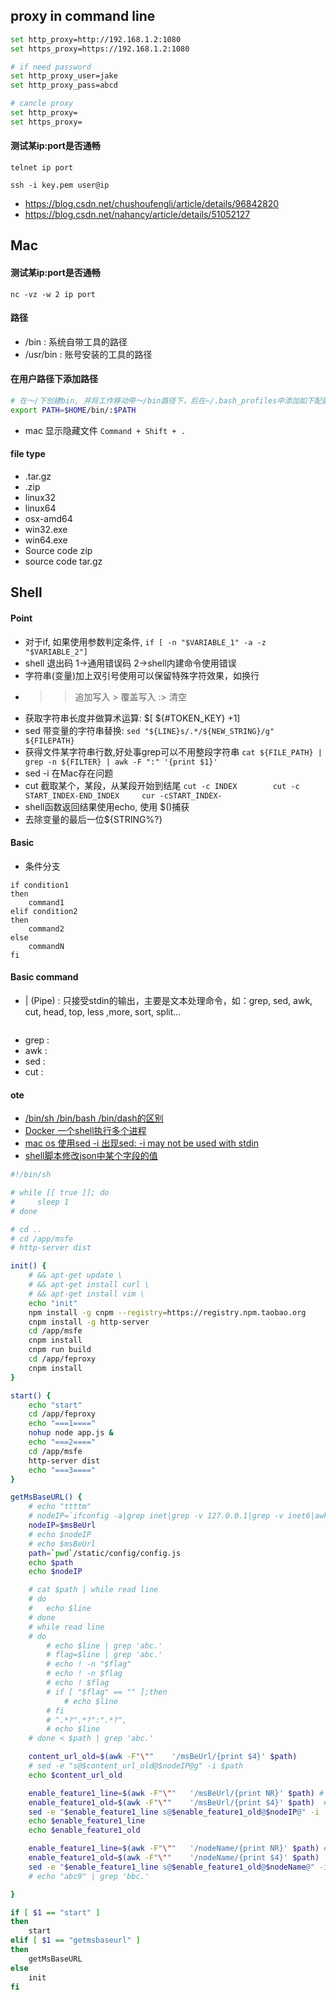 ## proxy in command line
```bash
set http_proxy=http://192.168.1.2:1080
set https_proxy=https://192.168.1.2:1080

# if need password
set http_proxy_user=jake
set http_proxy_pass=abcd

# cancle proxy
set http_proxy=
set https_proxy=
```


#### 测试某ip:port是否通畅
```
telnet ip port
```

```
ssh -i key.pem user@ip
```
* https://blog.csdn.net/chushoufengli/article/details/96842820
* https://blog.csdn.net/nahancy/article/details/51052127


## Mac 


#### 测试某ip:port是否通畅
```
nc -vz -w 2 ip port
```


#### 路径
* /bin : 系统自带工具的路径
* /usr/bin : 账号安装的工具的路径

#### 在用户路径下添加路径
```bash
# 在～/下创建bin, 并将工作移动带～/bin路径下，后在~/.bash_profiles中添加如下配置，source文件
export PATH=$HOME/bin/:$PATH
```

* mac 显示隐藏文件 `Command + Shift + .`




#### file type
* .tar.gz
* .zip
* linux32
* linux64
* osx-amd64
* win32.exe
* win64.exe
* Source code zip
* source code tar.gz



## Shell



#### Point
* 对于if, 如果使用参数判定条件, `if [ -n "$VARIABLE_1" -a -z "$VARIABLE_2"]`
* shell 退出码 1->通用错误码 2->shell内建命令使用错误
* 字符串(变量)加上双引号使用可以保留特殊字符效果，如换行
* >> 追加写入 > 覆盖写入 :> 清空
* 获取字符串长度并做算术运算: $[ ${#TOKEN_KEY} +1]
* sed 带变量的字符串替换: `sed "${LINE}s/.*/${NEW_STRING}/g" ${FILEPATH}`
* 获得文件某字符串行数,好处事grep可以不用整段字符串 `cat ${FILE_PATH} | grep -n ${FILTER} | awk -F ":" '{print $1}'`
* sed -i 在Mac存在问题
* cut 截取某个，某段，从某段开始到结尾 `cut -c INDEX        cut -c START_INDEX-END_INDEX     cur -cSTART_INDEX-`
* shell函数返回结果使用echo, 使用 $()捕获
* 去除变量的最后一位${STRING%?}

#### Basic
* 条件分支
```
if condition1
then
    command1
elif condition2 
then 
    command2
else
    commandN
fi
```




#### Basic command
* | (Pipe) : 只接受stdin的输出，主要是文本处理命令，如：grep, sed, awk, cut, head, top, less ,more, sort, split...
```bash

```
* grep : 
* awk : 
* sed : 
* cut : 
























#### ote     
* [/bin/sh /bin/bash /bin/dash的区别](https://blog.csdn.net/u014470361/article/details/88049410)
* [Docker 一个shell执行多个进程](https://www.cnblogs.com/sunsky303/p/11046681.html)
* [mac os 使用sed -i 出现sed: -i may not be used with stdin](https://blog.csdn.net/rainmaple20186/article/details/104632066/)
* [shell脚本修改json中某个字段的值](https://www.cnblogs.com/lyloou/p/9852991.html)








```sh
#!/bin/sh

# while [[ true ]]; do
#     sleep 1
# done

# cd ..
# cd /app/msfe
# http-server dist

init() {
    # && apt-get update \
    # && apt-get install curl \
    # && apt-get install vim \
    echo "init"
    npm install -g cnpm --registry=https://registry.npm.taobao.org
    cnpm install -g http-server
    cd /app/msfe
    cnpm install
    cnpm run build
    cd /app/feproxy
    cnpm install
}

start() {
    echo "start"
    cd /app/feproxy
    echo "===1===="
    nohup node app.js &
    echo "===2===="
    cd /app/msfe
    http-server dist
    echo "===3===="
}

getMsBaseURL() {
    # echo "ttttm"
    # nodeIP=`ifconfig -a|grep inet|grep -v 127.0.0.1|grep -v inet6|awk '{print $2}'|tr -d "addr:"`
    nodeIP=$msBeUrl
    # echo $nodeIP
    # echo $msBeUrl
    path=`pwd`/static/config/config.js
    echo $path
    echo $nodeIP

    # cat $path | while read line
    # do
    #   echo $line
    # done
    # while read line
    # do
        # echo $line | grep 'abc.'
        # flag=$line | grep 'abc.'
        # echo ! -n "$flag"
        # echo ! -n $flag
        # echo ! $flag
        # if [ "$flag" == "" ];then
            # echo $line
        # fi
        # ^.*?".*?":".*?",
        # echo $line
    # done < $path | grep 'abc.'

    content_url_old=$(awk -F"\""    '/msBeUrl/{print $4}' $path)
    # sed -e "s@$content_url_old@$nodeIP@g" -i $path
    echo $content_url_old

    enable_feature1_line=$(awk -F"\""   '/msBeUrl/{print NR}' $path) # 记住行号
    enable_feature1_old=$(awk -F"\""    '/msBeUrl/{print $4}' $path)  # 获取旧数据
    sed -e "$enable_feature1_line s@$enable_feature1_old@$nodeIP@" -i '' $path # 替换所在行的老数据
    echo $enable_feature1_line
    echo $enable_feature1_old

    enable_feature1_line=$(awk -F"\""   '/nodeName/{print NR}' $path) # 记住行号
    enable_feature1_old=$(awk -F"\""    '/nodeName/{print $4}' $path)  # 获取旧数据
    sed -e "$enable_feature1_line s@$enable_feature1_old@$nodeName@" -i '' $path # 替换所在行的老数据
    # echo "abc9" | grep 'bbc.'

}

if [ $1 == "start" ]
then
    start
elif [ $1 == "getmsbaseurl" ]
then 
    getMsBaseURL
else
    init    
fi


```